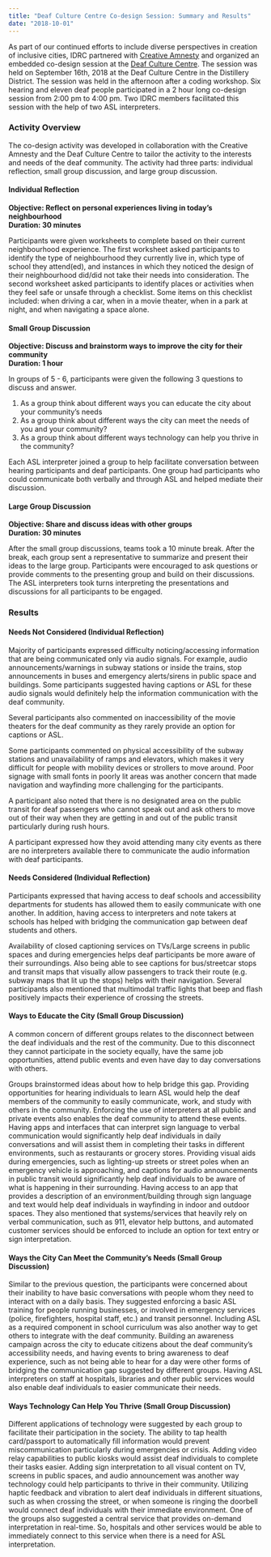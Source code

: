 ```yaml
---
title: "Deaf Culture Centre Co-design Session: Summary and Results"
date: "2018-10-01"
---
```


As part of our continued efforts to include diverse perspectives in creation of inclusive cities, IDRC partnered with [Creative Amnesty](https://www.creativeamnesty.ca/) and organized an embedded co-design session at the [Deaf Culture Centre](https://deafculturecentre.ca/). The session was held on September 16th, 2018 at the Deaf Culture Centre in the Distillery District. The session was held in the afternoon after a coding workshop. Six hearing and eleven deaf people participated in a 2 hour long co-design session from 2:00 pm to 4:00 pm. Two IDRC members facilitated this session with the help of two ASL interpreters.

### Activity Overview

The co-design activity was developed in collaboration with the Creative Amnesty and the Deaf Culture Centre to tailor the activity to the interests and needs of the deaf community. The activity had three parts: individual reflection, small group discussion, and large group discussion.

#### Individual Reflection

**Objective: Reflect on personal experiences living in today’s neighbourhood<br>
Duration: 30 minutes**

Participants were given worksheets to complete based on their current neighbourhood experience. The first worksheet asked participants to identify the type of neighbourhood they currently live in, which type of school they attend(ed), and instances in which they noticed the design of their neighbourhood did/did not take their needs into consideration. The second worksheet asked participants to identify places or activities when they feel safe or unsafe through a checklist. Some items on this checklist included: when driving a car, when in a movie theater, when in a park at night, and when navigating a space alone.

#### Small Group Discussion

**Objective: Discuss and brainstorm ways to improve the city for their community<br>
Duration: 1 hour**

In groups of 5 - 6, participants were given the following 3 questions to discuss and answer.

1. As a group think about different ways you can educate the city about your community’s needs
1. As a group think about different ways the city can meet the needs of you and your community?
1. As a group think about different ways technology can help you thrive in the community?

Each ASL interpreter joined a group to help facilitate conversation between hearing participants and deaf participants. One group had participants who could communicate both verbally and through ASL and helped mediate their discussion.

#### Large Group Discussion

**Objective: Share and discuss ideas with other groups<br>
Duration: 30 minutes**

After the small group discussions, teams took a 10 minute break. After the break, each group sent a representative to summarize and present their ideas to the large group. Participants were encouraged to ask questions or provide comments to the presenting group and build on their discussions. The ASL interpreters took turns interpreting the presentations and discussions for all participants to be engaged.

### Results

#### Needs Not Considered (Individual Reflection)

Majority of participants expressed difficulty noticing/accessing information that are being communicated only via audio signals. For example, audio announcements/warnings in subway stations or inside the trains, stop announcements in buses and emergency alerts/sirens in public space and buildings. Some participants suggested having captions or ASL for these audio signals would definitely help the information communication with the deaf community.

Several participants also commented on inaccessibility of the movie theaters for the deaf community as they rarely provide an option for captions or ASL.

Some participants commented on physical accessibility of the subway stations and unavailability of ramps and elevators, which makes it very difficult for people with mobility devices or strollers to move around. Poor signage with small fonts in poorly lit areas was another concern that made navigation and wayfinding more challenging for the participants.

A participant also noted that there is no designated area on the public transit for deaf passengers who cannot speak out and ask others to move out of their way when they are getting in and out of the public transit particularly during rush hours.

A participant expressed how they avoid attending many city events as there are no interpreters available there to communicate the audio information with deaf participants.

#### Needs Considered (Individual Reflection)

Participants expressed that having access to deaf schools and accessibility departments for students has allowed them to easily communicate with one another. In addition, having access to interpreters and note takers at schools has helped with bridging the communication gap between deaf students and others.

Availability of closed captioning services on TVs/Large screens in public spaces and during emergencies helps deaf participants be more aware of their surroundings. Also being able to see captions for bus/streetcar stops and transit maps that visually allow passengers to track their route (e.g. subway maps that lit up the stops) helps with their navigation. Several participants also mentioned that multimodal traffic lights that beep and flash positively impacts their experience of crossing the streets.

#### Ways to Educate the City (Small Group Discussion)

A common concern of different groups relates to the disconnect between the deaf individuals and the rest of the community. Due to this disconnect they cannot participate in the society equally, have the same job opportunities, attend public events and even have day to day conversations with others.

Groups brainstormed ideas about how to help bridge this gap. Providing opportunities for hearing individuals to learn ASL would help the deaf members of the community to easily communicate, work, and study with others in the community. Enforcing the use of interpreters at all public and private events also enables the deaf community to attend these events. Having apps and interfaces that can interpret sign language to verbal communication would significantly help deaf individuals in daily conversations and will assist them in completing their tasks in different environments, such as restaurants or grocery stores. Providing visual aids during emergencies, such as lighting-up streets or street poles when an emergency vehicle is approaching, and captions for audio announcements in public transit would significantly help deaf individuals to be aware of what is happening in their surrounding. Having access to an app that provides a description of an environment/building through sign language and text would help deaf individuals in wayfinding in indoor and outdoor spaces. They also mentioned that systems/services that heavily rely on verbal communication, such as 911, elevator help buttons, and automated customer services should be enforced to include an option for text entry or sign interpretation.

#### Ways the City Can Meet the Community’s Needs (Small Group Discussion)

Similar to the previous question, the participants were concerned about their inability to have basic conversations with people whom they need to interact with on a daily basis. They suggested enforcing a basic ASL training for people running businesses, or involved in emergency services (police, firefighters, hospital staff, etc.) and transit personnel. Including ASL as a required component in school curriculum was also another way to get others to integrate with the deaf community. Building an awareness campaign across the city to educate citizens about the deaf community’s accessibility needs, and having events to bring awareness to deaf experience, such as not being able to hear for a day were other forms of bridging the communication gap suggested by different groups. Having ASL interpreters on staff at hospitals, libraries and other public services would also enable deaf individuals to easier communicate their needs.

#### Ways Technology Can Help You Thrive (Small Group Discussion)

Different applications of technology were suggested by each group to facilitate their participation in the society. The ability to tap health card/passport to automatically fill information would prevent miscommunication particularly during emergencies or crisis. Adding video relay capabilities to public kiosks would assist deaf individuals to complete their tasks easier. Adding sign interpretation to all visual content on TV, screens in public spaces, and audio announcement was another way technology could help participants to thrive in their community. Utilizing haptic feedback and vibration to alert deaf individuals in different situations, such as when crossing the street, or when someone is ringing the doorbell would connect deaf individuals with their immediate environment. One of the groups also suggested a central service that provides on-demand interpretation in real-time. So, hospitals and other services would be able to immediately connect to this service when there is a need for ASL interpretation.
